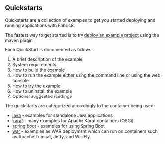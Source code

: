 ## Quickstarts

Quickstarts are a collection of examples to get you started deploying and running applications with Fabric8.

The fastest way to get started is to try [deploy an example project](getStarted/example.html) using the maven plugin

Each QuickStart is documented as follows:

1. A brief description of the example
1. System requirements
1. How to build the example
1. How to run the example either using the command line or using the web console
1. How to try the example
1. How to uninstall the example
1. Optional suggested readings

The quickstarts are categorized accordingly to the container being used:

* [java](https://github.com/fabric8io/quickstarts/tree/master/quickstarts/java) - examples for standalone Java applications
* [karaf](https://github.com/fabric8io/quickstarts/tree/master/quickstarts/karaf) - many examples for Apache Karaf containers (OSGi)
* [spring.boot](https://github.com/fabric8io/quickstarts/tree/master/quickstarts/spring-boot) - examples for using Spring Boot
* [war](https://github.com/fabric8io/quickstarts/tree/master/quickstarts/war) - examples as WAR deployment which can run on containers such as Apache Tomcat, Jetty, and WildFly


